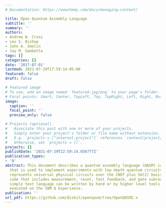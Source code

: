 ```yaml
---
# Documentation: https://wowchemy.com/docs/managing-content/

title: Open Quantum Assembly Language
subtitle: ''
summary: ''
authors:
- Andrew W. Cross
- Lev S. Bishop
- John A. Smolin
- Jay M. Gambetta
tags: []
categories: []
date: '2017-07-01'
lastmod: 2021-07-29T17:59:14-05:00
featured: false
draft: false

# Featured image
# To use, add an image named `featured.jpg/png` to your page's folder.
# Focal points: Smart, Center, TopLeft, Top, TopRight, Left, Right, BottomLeft, Bottom, BottomRight.
image:
  caption: ''
  focal_point: ''
  preview_only: false

# Projects (optional).
#   Associate this post with one or more of your projects.
#   Simply enter your project's folder or file name without extension.
#   E.g. `projects = ["internal-project"]` references `content/project/deep-learning/index.md`.
#   Otherwise, set `projects = []`.
projects: []
publishDate: '2021-07-29T22:59:14.036777Z'
publication_types:
- '0'
abstract: This document describes a quantum assembly language (QASM) called OpenQASM
  that is used to implement experiments with low depth quantum circuits. OpenQASM
  represents universal physical circuits over the CNOT plus SU(2) basis with straight-line
  code that includes measurement, reset, fast feedback, and gate subroutines. The
  simple text language can be written by hand or by higher level tools and may be
  executed on the IBM Q Experience.
publication: ''
url_pdf: https://github.com/Qiskit/openqasm/tree/OpenQASM2.x
---
```

